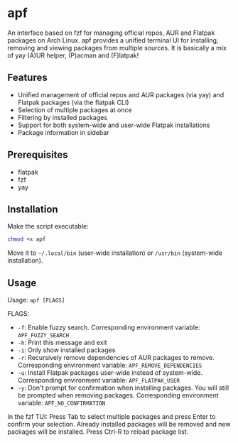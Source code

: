 # apf

An interface based on fzf for managing official repos, AUR and Flatpak packages on Arch Linux. apf provides a unified terminal UI for installing, removing and viewing packages from multiple sources.
It is basically a mix of yay (A)UR helper, (P)acman and (F)latpak!

## Features

- Unified management of official repos and AUR packages (via yay) and Flatpak packages (via the flatpak CLI)
- Selection of multiple packages at once
- Filtering by installed packages
- Support for both system-wide and user-wide Flatpak installations
- Package information in sidebar

## Prerequisites

- flatpak
- fzf
- yay

## Installation

Make the script executable:
```bash
chmod +x apf
```

Move it to `~/.local/bin` (user-wide installation) or `/usr/bin` (system-wide installation).

## Usage

Usage: `apf [FLAGS]`

FLAGS:
- `-f`: Enable fuzzy search. Corresponding environment variable: `APF_FUZZY_SEARCH`
- `-h`: Print this message and exit
- `-i`: Only show installed packages
- `-r`: Recursively remove dependencies of AUR packages to remove. Corresponding environment variable: `APF_REMOVE_DEPENDENCIES`
- `-u`: Install Flatpak packages user-wide instead of system-wide. Corresponding environment variable: `APF_FLATPAK_USER`
- `-y`: Don't prompt for confirmation when installing packages. You will still be prompted when removing packages. Corresponding environment variable: `APF_NO_CONFIRMATION`

In the fzf TUI:
    Press Tab to select multiple packages and press Enter to confirm your selection. Already installed packages will be removed and new packages will be installed.
    Press Ctrl-R to reload package list.
